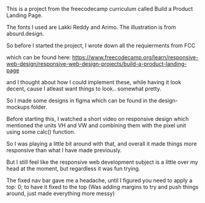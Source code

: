 This is a project from the freecodecamp curriculum called Build a Product Landing Page.

The fonts I used are Lakki Reddy and Arimo.
The illustration is from absurd.design.

So before I started the project, I wrote down all the requierments from FCC

which can be found here: https://www.freecodecamp.org/learn/responsive-web-design/responsive-web-design-projects/build-a-product-landing-page

and I thought about how I could implement these, while having it look decent, cause I atleast want things to look.. somewhat pretty.

So I made some designs in figma which can be found in the design-mockups folder.

Before starting this, I watched a short video on responsive design which mentioned the units VH and VW and combining them with the pixel unit using some calc() function.

So I was playing a little bit around with that, and overall it made things more responsive than what I have made previously.

But I still feel like the responsive web development subject is a little over my head at the moment, but regardless it was fun trying.

The fixed nav bar gave me a headache, until I figured you need to apply a top: 0; to have it fixed to the top (Was adding margins to try and push things around, just made everything more messy)





